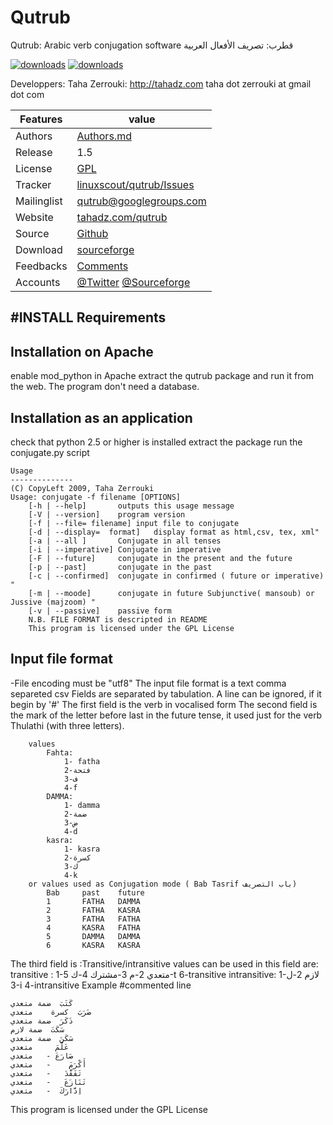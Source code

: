 
Qutrub
=======
  Qutrub: Arabic verb conjugation software  قطرب: تصريف الأفعال العربية

[![downloads]( https://img.shields.io/sourceforge/dt/qutrub.svg)](http://sourceforge.org/projects/qutrub)
[![downloads]( https://img.shields.io/sourceforge/dm/qutrub.svg)](http://sourceforge.org/projects/qutrub)

  Developpers: 	Taha Zerrouki: http://tahadz.com
	taha dot zerrouki at gmail dot com


Features |   value
---------|---------------------------------------------------------------------------------
Authors  | [Authors.md](https://github.com/linuxscout/qutrub/master/AUTHORS.md)
Release  | 1.5
License  |[GPL](https://github.com/linuxscout/qutrub/master/COPYING)
Tracker  |[linuxscout/qutrub/Issues](https://github.com/linuxscout/qutrub/issues)
Mailinglist  |[<qutrub@googlegroups.com>](http://groups.google.com/group/qutrub/)
Website  |[tahadz.com/qutrub](http://www.tahadz.com/qutrub/)
Source  |[Github](http://github.com/linuxscout/qutrub)
Download  |[sourceforge](http://qutrub.sourceforge.net)
Feedbacks  |[Comments](http://tahadz.com/qutrub/contact)
Accounts  | [@Twitter](https://twitter.com/linuxscout)  [@Sourceforge](http://sourceforge.net/projectsqutrub/)


﻿#INSTALL
Requirements
----------------
Installation on Apache
----------------
enable mod_python in Apache
extract the qutrub package and run it from the web.
The program don't need a database.

Installation as an application
---------------
check that python 2.5 or higher is installed
extract the package
run the conjugate.py script 

```
Usage 
--------------
(C) CopyLeft 2009, Taha Zerrouki
Usage: conjugate -f filename [OPTIONS]
	[-h | --help]		outputs this usage message
	[-V | --version]	program version
	[-f | --file= filename]	input file to conjugate
	[-d | --display=  format]	display format as html,csv, tex, xml"
	[-a | --all ]		Conjugate in all tenses
	[-i | --imperative]	Conjugate in imperative
	[-F | --future]		conjugate in the present and the future
	[-p | --past]		conjugate in the past
	[-c | --confirmed]	conjugate in confirmed ( future or imperative) "
	[-m | --moode]		conjugate in future Subjunctive( mansoub) or Jussive (majzoom) "
	[-v | --passive]	passive form
	N.B. FILE FORMAT is descripted in README
	This program is licensed under the GPL License
```

Input file format   
-----------------
-File encoding must be "utf8"
The input file  format is a text comma separeted  csv
Fields are separated by tabulation.
A line can be ignored, if it begin by '#'
The first field is the verb in vocalised form
The second field is the mark of the letter before last in the future tense, it used just for the verb Thulathi (with three letters).

```
	values 
		Fahta:
			1- fatha
			2-فتحة
			3-ف
			4-f
		DAMMA:
			1- damma
			2-ضمة
			3-ض
			4-d
		kasra:
			1- kasra
			2-كسرة
			3-ك
			4-k
	or values used as Conjugation mode ( Bab Tasrif باب التصريف)
		Bab		past	future
		1		FATHA	DAMMA
		2		FATHA	KASRA
		3		FATHA	FATHA
		4		KASRA	FATHA
		5		DAMMA	DAMMA
		6		KASRA	KASRA
```
The third field is :Transitive/intransitive
	values can be used in this field are:
		transitive :
				1-متعدي
				2-م
				3-مشترك
				4-ك
				5-t
				6-transitive
		intransitive:
				1-لازم
				2-ل
				3-i
				4-intransitive
Example 
#commented line
```
كَتَبَ	ضمة	متعدي
ضَرَبَ	كسرة	متعدي
ذَكَرَ	ضمة	متعدي
سَكَتَ	ضمة	لازم
سَكَنَ	ضمة	متعدي
عَلَّمَ		متعدي
صَارَعَ	-	متعدي
أَكْرَمَ	-	متعدي
تَفَقَّدَ	-	متعدي
تَنَازَعَ	-	متعدي
اِدَّارَكَ	-	متعدي

```
This program is licensed under the GPL License
